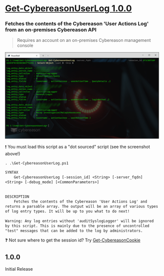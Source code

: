 # [Get-CybereasonUserLog 1.0.0](https://github.com/Cybereason-Fan/Get-CybereasonUserLog)

### Fetches the contents of the Cybereason 'User Actions Log' from an on-premises Cybereason API
> Requires an account on an on-premises Cybereason management console

![image](usage-Get-CybereasonUserLog.png)

 ❗ You must load this script as a "dot sourced" script (see the screenshot above!)
```
. .\Get-CybereasonUserLog.ps1
```
```
SYNTAX
    Get-CybereasonUserLog [-session_id] <String> [-server_fqdn] <String> [-debug_mode] [<CommonParameters>]


DESCRIPTION
    Fetches the contents of the Cybereason 'User Actions Log' and returns a parsable array. The output will be an array of various types of log entry types. It will be up to you what to do next!

Warning: Any log entries without 'auditSyslogLogger' will be ignored by this script. This is mainly due to the presence of uncontrolled "test" messages that can be added to the log by administrators.
``` 

❓ Not sure where to get the session id? Try [Get-CybereasonCookie](https://github.com/Cybereason-Fan/Get-CybereasonCookie)

## 1.0.0

Initial Release
